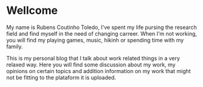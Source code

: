 # Wellcome

My name is Rubens Coutinho Toledo, I've spent my life pursing the research field and find myself in the need of changing carreer. When I'm not working, you will find my playing games, music, hikinh or spending time with my family.

This is my personal blog that I talk about work related things in a very relaxed way. Here you will find some discussion about my work, my opinions on certain topics and addition information on my work that might not be fitting to the plataform it is uploaded.

